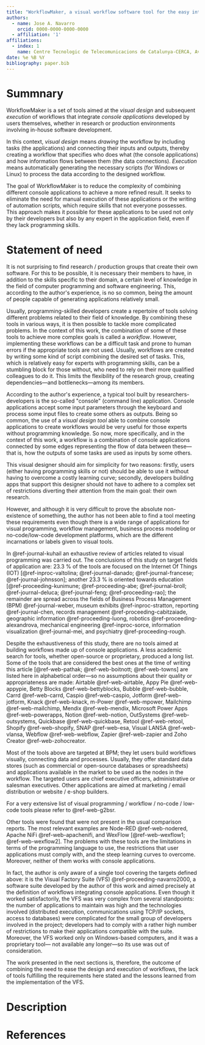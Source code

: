 ```yaml
---
title: "WorkflowMaker, a visual workflow software tool for the easy integration of self-developed applications"
authors:
  - name: Jose A. Navarro
    orcid: 0000-0000-0000-0000
  - affiliation: '1'
affiliations:
  - index: 1
    name: Centre Tecnologic de Telecomunicacions de Catalunya-CERCA, Av. Carl Friedrich Gauss 7, Castelldefels, 08860, Spain
date: %e %B %Y
bibliography: paper.bib
---
```


# Summnary

WorkflowMaker is a set of tools aimed at the *visual design* and subsequent *execution* of
workflows that integrate *console applications* developed by users themselves, whether in
research or production environments involving in-house software development.

In this context, *visual design* means *drawing* the workflow by including tasks (the
applications) and connecting their inputs and outputs, thereby creating a workflow that
specifies who does what (the console applications) and how information flows between them
(the data connections). *Execution* means automatically generating the necessary scripts
(for Windows or Linux) to process the data according to the designed workflow.

The goal of WorkflowMaker is to reduce the complexity of combining different console
applications to achieve a more refined result. It seeks to eliminate the need for manual
execution of these applications or the writing of automation scripts, which require skills
that not everyone possesses. This approach makes it possible for these applications to be used
not only by their developers but also by any expert in the application field, even if they
lack programming skills.

# Statement of need

It is not surprising to find research / production groups that create their own software.
For this to be possible, it is necessary their members to have, in addition to
the skills specific to their domain, a certain level of knowledge in the field of computer
programming and software engineering. This, according to the author's experience, is no
so common, being the amount of people capable of generating applications relatively small.

Usually, programming-skilled developers create a repertoire of tools solving different problems 
related to their field of knowledge. By combining these tools in various ways, it is then 
possible to tackle more complicated problems. In the context of this work, the combination of 
some of these tools to achieve more complex goals is called a *workflow*. However, implementing
these workflows can be a difficult task and prone to human errors if the appropriate tools are 
not used. Usually, workflows are created by writing some kind of script combining the desired
set of tasks. This, which is relatively easy for experts with programming skills, can be a 
stumbling block for those without, who need to rely on their more qualified colleagues to do it. 
This limits the flexibility of the research group, creating dependencies&mdash;and 
bottlenecks&mdash;among its members. 

According to the author's experience, a typical tool built by researchers-developers is the 
so-called "console" (command line) application. Console applications accept some input 
parameters through the keyboard and process some input files to create some others as outputs. 
Being so common, the use of a *visual design tool* able to combine console applications to 
create workflows would be very useful for those experts without programming knowledge. So now, 
more specifically, and in the context of this work, a workflow is a combination of console 
applications connected by some edges representing the flow of data between these&mdash;that is, 
how the outputs of some tasks are used as inputs by some others.

This visual designer should aim for simplicity for two reasons: firstly, users (either having 
programming skills or not) should be able to use it without having to overcome a costly learning 
curve; secondly, developers building apps that support this designer should not have to adhere 
to a complex set of restrictions diverting their attention from the main goal: their own 
research.

However, and although it is very difficult to prove the absolute non-existence of something, the 
author has not been able to find a tool meeting these requirements even though there is a wide 
range of applications for visual programming, workflow management, business process modeling or 
no-code/low-code development platforms, which are the different incarnations or labels given to 
visual tools.

In @ref-journal-kuhail an exhaustive review of articles related to visual programming was 
carried out. The conclusions of this study on target fields of application are: 23.3 % of the 
tools are focused on the Internet Of Things (IOT) [@ref-inproc-valtolina; @ref-journal-danado; @ref-journal-francese; @ref-journal-johnsson]; another 23.3 % is oriented 
towards education [@ref-proceeding-kunimune; @ref-proceeding-abe; @ref-journal-broll; @ref-journal-deluca; @ref-journal-feng; @ref-proceeding-rao];
the remainder are spread across the fields of Business Process Management (BPM)
@ref-journal-weber, museum exhibits @ref-inproc-stratton, reporting @ref-journal-chen, records 
management @ref-proceeding-cabitzaiade, geographic information @ref-proceeding-luong, robotics 
@ref-proceeding-alexandrova, mechanical engineering @ref-inproc-sorce, information visualization 
@ref-journal-mei, and psychiatry @ref-proceeding-rough. 

Despite the exhaustiveness of this study, there are no tools aimed at building workflows made up 
of console applications. A less academic search for tools, whether open-source or proprietary, 
produced a long list. Some of the tools that are considered the best ones at the time of writing 
this article [@ref-web-pathak; @ref-web-boitnott; @ref-web-towns] are listed 
here in alphabetical order&mdash;so no assumptions about their quality or appropriateness are made: 
Airtable @ref-web-airtable, Appy Pie @ref-web-appypie, Betty Blocks @ref-web-bettyblocks, Bubble 
@ref-web-bubble, Carrd @ref-web-carrd, Caspio @ref-web-caspio, Jotform @ref-web-jotform, Knack 
@ref-web-knack, m-Power @ref-web-mpower, Mailchimp @ref-web-mailchimp, Mendix @ref-web-mendix, 
Microsoft Power Apps @ref-web-powerapps, Notion @ref-web-notion, OutSystems @ref-web-outsystems, 
Quickbase @ref-web-quickbase, Retool @ref-web-retool, Shopify @ref-web-shopify, SNAP
@ref-web-esa, Visual LANSA @ref-web-vlansa, Webflow @ref-web-webflow, Zapier @ref-web-zapier and 
Zoho Creator @ref-web-zohocreator.

Most of the tools above are targeted at BPM; they let users build workflows visually, connecting 
data and processes. Usually, they offer standard data stores (such as commercial or open-source 
databases or spreadsheets) and applications available in the market to be used as the nodes in 
the workflow. The targeted users are chief executive officers, administrative or salesman 
executives. Other applications are aimed at marketing / email distribution or website / e-shop 
builders. 

For a very extensive list of visual programming / workflow / no-code / low-code tools please 
refer to @ref-web-g2bsr.

Other tools were found that were not present in the usual comparison reports. The most relevant 
examples are Node-RED @ref-web-nodered, Apache NiFi @ref-web-apachenifi, and WexFlow 
[@ref-web-wexflow1; @ref-web-wexflow2]. The problems with these tools are the limitations in 
terms of the programming language to use, the restrictions that user applications must comply 
with, and the steep learning curves to overcome. Moreover, neither of them works with console applications.

In fact, the author is only aware of a single tool covering the targets defined above: it is the 
Visual Factory Suite (VFS) @ref-proceeding-navarro2000, a software suite developed by the author 
of this work and aimed precisely at the definition of workflows integrating console 
applications.  Even though it worked satisfactorily, the VFS was very complex from several 
standpoints: the number of applications to maintain was high and the technologies involved
(distributed execution, communications using TCP/IP sockets, access to databases) were 
complicated for the small group of developers involved in the project; developers had to comply 
with a rather high number of restrictions to make their applications compatible with the suite. 
Moreover, the VFS worked only on Windows-based computers, and it was a proprietary tool&mdash;
not available any longer&mdash;so its use was out of consideration.

The work presented in the next sections is, therefore, the outcome of combining the need to ease 
the design and execution of workflows, the lack of tools fulfilling the requirements here stated 
and the lessons learned from the implementation of the VFS.

# Description

# References
